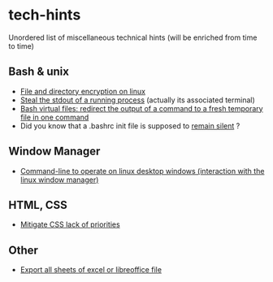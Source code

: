 # tech-hints
Unordered list of miscellaneous technical hints (will be enriched from time to time)

## Bash & unix

- [File and directory encryption on linux](linux_encryption.md)
- [Steal the stdout of a running process](linux_steal_other_process_terminal_stdout) (actually its associated terminal)
- [Bash virtual files: redirect the output of a command to a fresh temporary file in one command](bash_virtual_file.md)
- Did you know that a .bashrc init file is supposed to [remain silent](https://stackoverflow.com/questions/12440287/scp-doesnt-work-when-echo-in-bashrc) ?

## Window Manager

- [Command-line to operate on linux desktop windows (interaction with the linux window manager)](wm_command_line_operations.md)

## HTML, CSS

- [Mitigate CSS lack of priorities](css_priority.md)

## Other

- [Export all sheets of excel or libreoffice file](exportcsv.md)
